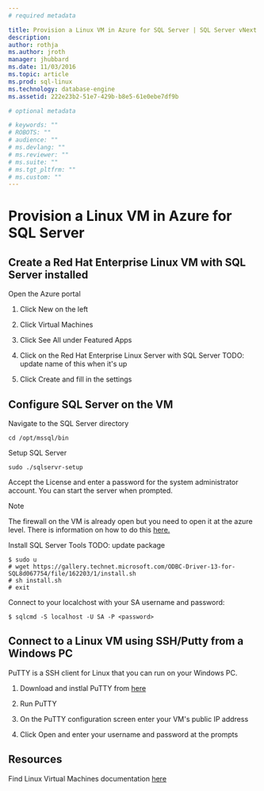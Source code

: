 ```yaml
---
# required metadata

title: Provision a Linux VM in Azure for SQL Server | SQL Server vNext CTP1
description: 
author: rothja 
ms.author: jroth 
manager: jhubbard
ms.date: 11/03/2016
ms.topic: article
ms.prod: sql-linux
ms.technology: database-engine
ms.assetid: 222e23b2-51e7-429b-b8e5-61e0ebe7df9b

# optional metadata

# keywords: ""
# ROBOTS: ""
# audience: ""
# ms.devlang: ""
# ms.reviewer: ""
# ms.suite: ""
# ms.tgt_pltfrm: ""
# ms.custom: ""
---
```

# Provision a Linux VM in Azure for SQL Server

## Create a Red Hat Enterprise Linux VM with SQL Server installed

Open the Azure portal

1. Click New on the left

2. Click Virtual Machines

3. Click See All under Featured Apps

4. Click on the Red Hat Enterprise Linux Server with SQL Server
TODO: update name of this when it's up

5. Click Create and fill in the settings

## Configure SQL Server on the VM

Navigate to the SQL Server directory

    cd /opt/mssql/bin

Setup SQL Server

    sudo ./sqlservr-setup 

Accept the License and enter a password for the system administrator account. You can start the server when prompted.

> [!NOTE]
> The firewall on the VM is already open but you need to open it at the azure level. 
There is information on how to do this [here.](https://azure.microsoft.com/en-us/documentation/articles/virtual-machines-windows-nsg-quickstart-portal/)


Install SQL Server Tools 
TODO: update package

    $ sudo u
    # wget https://gallery.technet.microsoft.com/ODBC-Driver-13-for-SQL8d067754/file/162203/1/install.sh 
    # sh install.sh
    # exit

Connect to your localchost with your SA username and password:

    $ sqlcmd -S localhost -U SA -P <password>

## Connect to a Linux VM using SSH/Putty from a Windows PC

PuTTY is a SSH client for Linux that you can run on your Windows PC.

1. Download and instlal PuTTY from [here](http://www.chiark.greenend.org.uk/~sgtatham/putty/download.html)

2. Run PuTTY

3. On the PuTTY configuration screen enter your VM's public IP address

4. Click Open and enter your username and password at the prompts

## Resources
Find Linux Virtual Machines documentation [here](https://azure.microsoft.com/en-us/documentation/services/virtual-machines/linux/)
